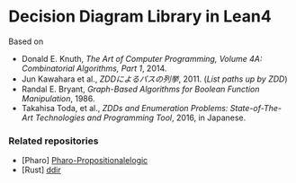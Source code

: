 # Decision Diagram Library in Lean4

Based on
- Donald E. Knuth, *The Art of Computer Programming, Volume 4A: Combinatorial Algorithms, Part 1*, 2014.
- Jun Kawahara et al., *ZDDによるパスの列挙*, 2011. (*List paths up by ZDD*)
- Randal E. Bryant, *Graph-Based Algorithms for Boolean Function Manipulation*, 1986.
- Takahisa Toda, et al., *ZDDs and Enumeration Problems: State-of-The-Art Technologies and Programming Tool*, 2016, in Japanese.

### Related repositories

- [Pharo] [Pharo-Propositionalelogic](https://github.com/shnarazk/Pharo-PropositionalLogic)
- [Rust] [ddir](https://github.com/shnarazk/ddir)
